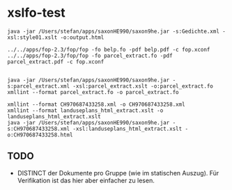 # xslfo-test

```
java -jar /Users/stefan/apps/saxonHE990/saxon9he.jar -s:Gedichte.xml -xsl:style01.xslt -o:output.html

../../apps/fop-2.3/fop/fop -fo belp.fo -pdf belp.pdf -c fop.xconf
../../apps/fop-2.3/fop/fop -fo parcel_extract.fo -pdf parcel_extract.pdf -c fop.xconf


java -jar /Users/stefan/apps/saxonHE990/saxon9he.jar -s:parcel_extract.xml -xsl:parcel_extract.xslt -o:parcel_extract.fo
xmllint --format parcel_extract.fo -o parcel_extract.fo

xmllint --format CH970687433258.xml -o CH970687433258.xml
xmllint --format landuseplans_html_extract.xslt -o landuseplans_html_extract.xslt
java -jar /Users/stefan/apps/saxonHE990/saxon9he.jar -s:CH970687433258.xml -xsl:landuseplans_html_extract.xslt -o:CH970687433258.html

```

## TODO
- DISTINCT der Dokumente pro Gruppe (wie im statischen Auszug). Für Verifikation ist das hier aber einfacher zu lesen.
